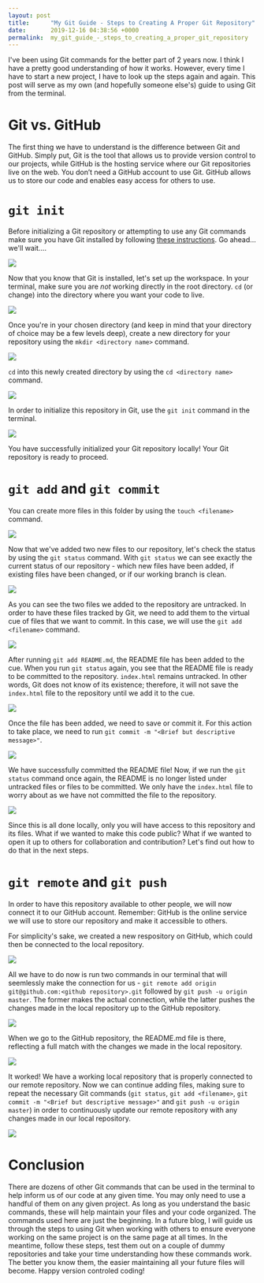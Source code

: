 ```yaml
---
layout: post
title:      "My Git Guide - Steps to Creating A Proper Git Repository"
date:       2019-12-16 04:38:56 +0000
permalink:  my_git_guide_-_steps_to_creating_a_proper_git_repository
---
```



I've been using Git commands for the better part of 2 years now.  I think I have a pretty good understanding of how it works.  However, every time I have to start a new project, I have to look up the steps again and again.  This post will serve as my own (and hopefully someone else's) guide to using Git from the terminal.  
# Git vs. GitHub 

The first thing we have to understand is the difference between Git and GitHub.  Simply put, Git is the tool that allows us to provide version control to our projects, while GitHub is the hosting service where our Git repositories live on the web.  You don’t need a GitHub account to use Git.  GitHub allows us to store our code and enables easy access for others to use.

# `git init`

Before initializing a Git repository or attempting to use any Git commands make sure you have Git installed by following [these instructions](https://git-scm.com/book/en/v2/Getting-Started-Installing-Git).  Go ahead... we'll wait.... 

![](https://i.imgur.com/6QRJFqr.gif)

Now that you know that Git is installed, let's set up the workspace.  In your terminal, make sure you are *not* working directly in the root directory.  `cd` (or change) into the directory where you want your code to live.

![](https://i.imgur.com/1L4qNYI.png)

Once you're in your chosen directory (and keep in mind that your directory of choice may be a few levels deep), create a new directory for your repository using the `mkdir <directory name>` command.  

![](https://i.imgur.com/QYmoQHV.png)

`cd` into this newly created directory by using the `cd <directory name>` command. 

![](https://i.imgur.com/wouRlnS.png)

In order to initialize this repository in Git, use the `git init` command in the terminal. 

![](https://i.imgur.com/2xpDYva.png)

You have successfully initialized your Git repository locally!  Your Git repository is ready to proceed. 


# `git add` and `git commit`

You can create more files in this folder by using the `touch <filename>` command.

![](https://i.imgur.com/nqwYUAC.png)

Now that we've added two new files to our repository, let's check the status by using the `git status` command.  With `git status` we can see exactly the current status of our repository - which new files have been added, if existing files have been changed, or if our working branch is clean.

![](https://i.imgur.com/Ek0v8YJ.png)

As you can see the two files we added to the repository are untracked.  In order to have these files tracked by Git, we need to add them to the virtual cue of files that we want to commit.  In this case, we will use the `git add <filename>` command. 

![](https://i.imgur.com/gBfBPsn.png)

After running `git add README.md`, the README file has been added to the cue.  When you run `git status` again, you see that the README file is ready to be committed to the repository.  `index.html` remains untracked.  In other words, Git does not know of its existence; therefore, it will not save the `index.html` file to the repository until we add it to the cue. 

![](https://i.imgur.com/FzAF4R1.png)

Once the file has been added, we need to save or commit it.  For this action to take place, we need to run `git commit -m "<Brief but descriptive message>"`.

![](https://i.imgur.com/Qug8TSD.png)

We have successfully committed the README file!  Now, if we run the `git status` command once again, the README is no longer listed under untracked files or files to be committed.  We only have the `index.html` file to worry about as we have not committed the file to the repository.

![](https://i.imgur.com/LC3blzU.png)

Since this is all done locally, only you will have access to this repository and its files.  What if we wanted to make this code public?  What if we wanted to open it up to others for collaboration and contribution?  Let's find out how to do that in the next steps. 

# `git remote` and `git push`

In order to have this repository available to other people, we will now connect it to our GitHub account.  Remember: GitHub is the online service we will use to store our repository and make it accessible to others.

For simplicity's sake, we created a new respository on GitHub, which could then be connected to the local repository.  

![](https://i.imgur.com/aJBKub9.png)

All we have to do now is run two commands in our terminal that will seemlessly make the connection for us - `git remote add origin git@github.com:<github repository>.git` followed by `git push -u origin master`.  The former makes the actual connection, while the latter pushes the changes made in the local repository up to the GitHub repository.

![](https://i.imgur.com/seahydR.png)

When we go to the GitHub repository, the README.md file is there, reflecting a full match with the changes we made in the local repository. 

![](https://i.imgur.com/b1pKl9j.png)

It worked!  We have a working local repository that is properly connected to our remote repository.  Now we can continue adding files, making sure to repeat the necessary Git commands (`git status`, `git add <filename>`, `git commit -m "<Brief but descriptive message>"` and `git push -u origin master`) in order to continuously update our remote repository with any changes made in our local repository.

![](https://i.imgur.com/JM1jLq3.jpg)

# Conclusion

There are dozens of other Git commands that can be used in the terminal to help inform us of our code at any given time.   You may only need to use a handful of them on any given project.  As long as you understand the basic commands, these will help maintain your files and your code organized.  The commands used here are just the beginning.  In a future blog, I will guide us through the steps to using Git when working with others to ensure everyone working on the same project is on the same page at all times.  In the meantime, follow these steps, test them out on a couple of dummy repositories and take your time understanding how these commands work.  The better you know them, the easier maintaining all your future files will become.  Happy version controled coding! 
